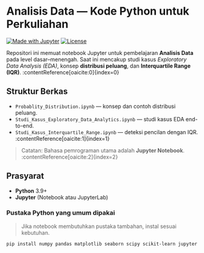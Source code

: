 # Analisis Data — Kode Python untuk Perkuliahan

[![Made with Jupyter](https://img.shields.io/badge/Made%20with-Jupyter-orange)](https://jupyter.org/)
[![License](https://img.shields.io/badge/license-MIT-lightgrey)](#lisensi)

Repositori ini memuat notebook Jupyter untuk pembelajaran **Analisis Data** pada level dasar–menengah. Saat ini mencakup studi kasus *Exploratory Data Analysis (EDA)*, konsep **distribusi peluang**, dan **Interquartile Range (IQR)**. :contentReference[oaicite:0]{index=0}

## Struktur Berkas

- `Probablity_Distribution.ipynb` — konsep dan contoh distribusi peluang.  
- `Studi_Kasus_Exploratory_Data_Analytics.ipynb` — studi kasus EDA end-to-end.  
- `Studi_Kasus_Interquartile_Range.ipynb` — deteksi pencilan dengan IQR. :contentReference[oaicite:1]{index=1}

> Catatan: Bahasa pemrograman utama adalah **Jupyter Notebook**. :contentReference[oaicite:2]{index=2}

## Prasyarat

- **Python** 3.9+  
- **Jupyter** (Notebook atau JupyterLab)

### Pustaka Python yang umum dipakai
> Jika notebook membutuhkan pustaka tambahan, instal sesuai kebutuhan.
```bash
pip install numpy pandas matplotlib seaborn scipy scikit-learn jupyter
